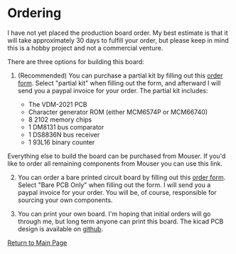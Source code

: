 
# Ordering
I have not yet placed the production board order.  My best estimate is that it will take approximately 30 days to fulfill your order, but please keep in mind this is a hobby project and not a commercial venture.

There are three options for building this board:

1. (Recommended) You can purchase a partial kit by filling out this [order form](https://docs.google.com/forms/d/e/1FAIpQLSfQnacN6HaIYNkcyuC9uvQUqtpV_DN6gmrP4U9IGy-mbRbPOw/viewform?usp=sf_link).  Select "partial kit" when filling out the form, and afterward I will send you a paypal invoice for your order.  The partial kit includes:

    - The VDM-2021 PCB
    - Character generator ROM (either MCM6574P or MCM66740)
    - 8 2102 memory chips
    - 1 DM8131 bus comparator
    - 1 DS8836N bus receiver
    - 1 93L16 binary counter

Everything else to build the board can be purchased from Mouser.  If you'd like to order all remaining components from Mouser you can use this link.
  
2. You can order a bare printed circuit board by filling out this [order form](https://docs.google.com/forms/d/e/1FAIpQLSfQnacN6HaIYNkcyuC9uvQUqtpV_DN6gmrP4U9IGy-mbRbPOw/viewform?usp=sf_link).  Select "Bare PCB Only" when filling out the form.  I will send you a paypal invoice for your order.  You will be, of course, responsible for sourcing your own components.
 
3.  You can print your own board.  I'm hoping that initial orders will go through me, but long term anyone can print this board.  The kicad PCB design is available on [github](https://github.com/physicsrob/vdm1).

[Return to Main Page](index.md)

